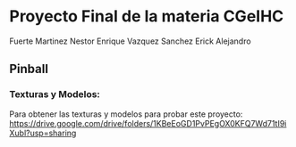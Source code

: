 # Proyecto Final de la materia CGeIHC


Fuerte Martinez Nestor Enrique
Vazquez Sanchez Erick Alejandro

## Pinball


### Texturas y Modelos: 
Para obtener las texturas y modelos para probar este proyecto:
<https://drive.google.com/drive/folders/1KBeEoGD1PvPEgOX0KFQ7Wd71tI9iXubl?usp=sharing>
